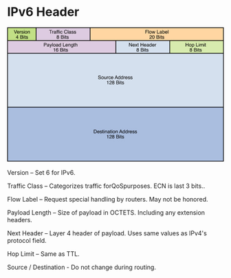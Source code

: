 # IPv6 Header



![](/assets/ipv6header.png)

Version – Set 6 for IPv6.



Traffic Class – Categorizes traffic forQoSpurposes. ECN is last 3 bits..



Flow Label – Request special handling by routers. May not be honored.



Payload Length – Size of payload in OCTETS. Including any extension headers.



Next Header – Layer 4 header of payload. Uses same values as IPv4's protocol field.



Hop Limit – Same as TTL.



Source / Destination - Do not change during routing.

